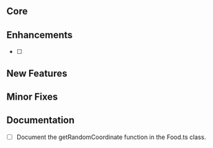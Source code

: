 ## Core


## Enhancements

- [ ] 


## New Features

## Minor Fixes


## Documentation

- [ ] Document the getRandomCoordinate function in the Food.ts class.